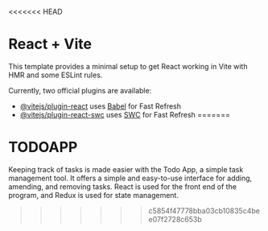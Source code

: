 <<<<<<< HEAD
# React + Vite

This template provides a minimal setup to get React working in Vite with HMR and some ESLint rules.

Currently, two official plugins are available:

- [@vitejs/plugin-react](https://github.com/vitejs/vite-plugin-react/blob/main/packages/plugin-react/README.md) uses [Babel](https://babeljs.io/) for Fast Refresh
- [@vitejs/plugin-react-swc](https://github.com/vitejs/vite-plugin-react-swc) uses [SWC](https://swc.rs/) for Fast Refresh
=======
# TODOAPP
Keeping track of tasks is made easier with the Todo App, a simple task management tool. It offers a simple and easy-to-use interface for adding, amending, and removing tasks. React is used for the front end of the program, and Redux is used for state management.
>>>>>>> c5854f47778bba03cb10835c4bee07f2728c653b
